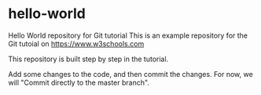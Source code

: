 # hello-world

Hello World repository for Git tutorial
This is an example repository for the Git tutoial on https://www.w3schools.com

This repository is built step by step in the tutorial.

Add some changes to the code, and then commit the changes. For now, we will "Commit directly to the master branch".
